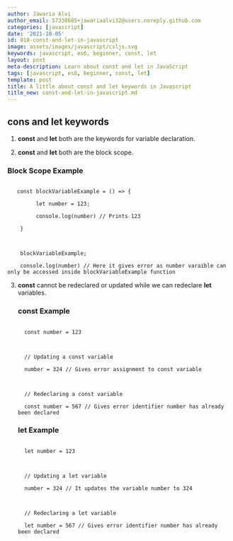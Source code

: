 ```yaml
---
author: Jawaria Alvi
author_email: 57338685+jawariaalvi32@users.noreply.github.com
categories: [javascript]
date: '2021-10-05'
id: 010-const-and-let-in-javascript
image: assets/images/javascript/csljs.svg
keywords: javascript, es6, beginner, const, let
layout: post
meta-description: Learn about const and let in JavaScript
tags: [javascript, es6, beginner, const, let]
template: post
title: A little about const and let keywords in Javascript
title_new: const-and-let-in-javascript.md
---
```




## cons and let keywords



 1. **const** and **let** both are the keywords for variable declaration.

      

 2. **const** and **let** both are the block scope.

   ### Block Scope Example

   ```

      const blockVariableExample = () => {

            let number = 123;

            console.log(number) // Prints 123

       }

       

       blockVariableExample;

       console.log(number) // Here it gives error as number varaible can only be accessed inside blockVariableExample function

   ```

 3. **const** cannot be redeclared or updated while we can redeclare **let** variables. 

 

    ### const Example

    ```

      const number = 123

      

      // Updating a const variable

      number = 324 // Gives error assignment to const variable

      

      // Redeclaring a const variable

      const number = 567 // Gives error identifier number has already been declared

    ```

       

    ### let Example

    ```

      let number = 123

      

      // Updating a let variable

      number = 324 // It updates the variable number to 324

      

      // Redeclaring a let variable

      let number = 567 // Gives error identifier number has already been declared

      

    ```






